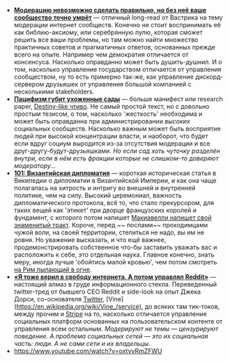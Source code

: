 - [**Модерацию невозможно сделать правильно, но без неё ваше сообщество точно умрёт**](https://vas3k.blog/notes/moderation/) — отличный long-read от Вастрика на тему модерации интернет сообществ. Конечно не стоит воспринимать её как библию-аксиому, или серебрянную пулю, которая сможет решить все ваши проблемы, но там можно найти множество практичных советов и прагматичных ответов, основанных прежде всего на опыте. Например чем демократия отличается от консенсуса. Насколько оправданно может быть душить-душнил. И о том, насколько управление государством отличается от управления сообществом, ну то есть примерно так-же, как управление дискорд-сервером друзьяшек от управления большой компанией с несколькими stakeholders.
- [**Пацифизм губит ухоженные сады**](https://lesswrong.ru/w/Пацифизм_губит_ухоженные_сады) — больше манифест или research paper, [Destiny-like чтиво](https://oldghost.thetraveler.group/ru/chapter/1645841515/Садовник_и_Жнец/). Не самый простой текст, но с довольно простым тезисом, о том, насколько 'жесткость' необходима и может быть оправданна при администрировании *высоких* социальных сообществ. Насколько важным может быть восприятие людей при высокой концентрации власти, и наоборот, что будет если вдруг социум выродится из-за отсутствия модерации и все друг-другу-будут-друзьяшками. *Но если сад хоть чуточку разделён внутри, если в нём есть фракции которые не слишком-то доверяют модератору...*
- [**101: Византийская дипломатия**](https://ru.wikipedia.org/wiki/Византийская_дипломатия) — короткая историческая статья в Википедии о дипломатии в Византийской Империи, и как она чаще полагалась на хитрость и интригу во внешней и внутренней политике, чем на силу. Высокий церемониал, важность дипломатического протокола, всё то, что стало прекурсором, для таких вещей как 'этикет' при дворце французских королей и фундамент, с которого потом напишет [Макиавелли напишет свой знаменитый тракт](https://ru.wikipedia.org/wiki/Макиавеллизм). Короче, перед ~~ послами~~ проходимцами чужой воли, на своей территории, стелиться не надо, вы им не ровня. Но уважение высказать, и что ещё важнее, продемонстрировать собственное что-бы заставить уважать вас и расположить к себе, это отдельная наука. Главное конечно, знать меру, иногда лучше 'обойтись малой кровью', чем потом смотреть [на Рим пылающий в огне](https://kulturologia.ru/blogs/131016/31775/).
- [**«Я тоже верил в свободу интернета. А потом управлял Reddit»**](https://vc.ru/social/403756-ya-tozhe-veril-v-svobodu-interneta-a-potom-upravlyal-reddit-tred-o-socsetyah-i-nedostizhimoy-svobode-slova-v-nih) — настоящий алмаз в груде информационного стекла. Переведенный twitter-тред от бывшего CEO Reddit и side-look на опыт Джека Дорси, со-основателя [Twitter](https://en.wikipedia.org/wiki/Twitter), [Vine](https://en.wikipedia.org/wiki/Vine_(service), до всяких там тик-токов, между прочим и [Stripe](https://stripe.com/en-gb-us) на то, насколько отличается управление социальных платформ основанных на пользовательском контенте от управления всем остальным. *Модерируют не темы — цензурируют поведение. А проблема социальных сетей — это их социальная часть: люди. А не сами сети и их владельцы.*
- https://www.youtube.com/watch?v=oxtvvRmZFWU